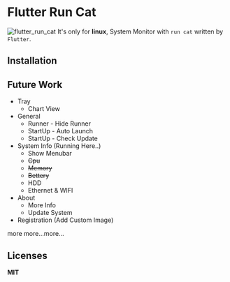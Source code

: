 # Flutter Run Cat
![flutter_run_cat](https://user-images.githubusercontent.com/54878755/168305896-ddcb9a0b-441e-47e3-beae-f0bc9f7b1672.gif)
It's only for **linux**, System Monitor with `run cat` written by `Flutter`.

## Installation

## Future Work
* Tray
    * Chart View 
* General
    * Runner - Hide Runner
    * StartUp - Auto Launch
    * StartUp - Check Update 
* System Info (Running Here..)
    *  Show Menubar
    *  ~~Cpu~~
    *  ~~Memory~~
    * ~~Bettery~~
    *  HDD
    *  Ethernet & WIFI
* About
    * More Info
    * Update System
* Registration (Add Custom Image)

more more...more...

## Licenses
**MIT**
